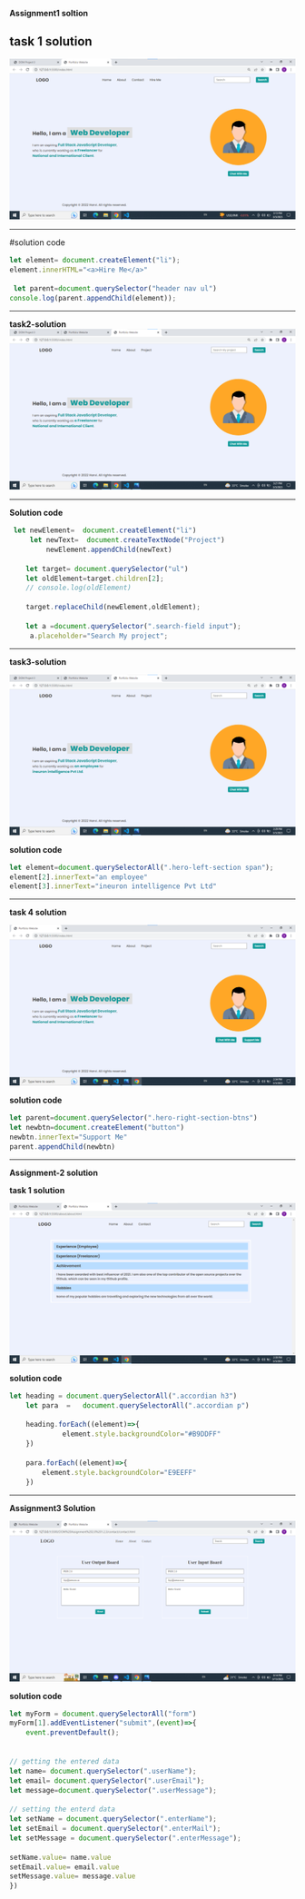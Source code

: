**Assignment1 soltion**

**task 1 solution**
---
![image link](./Solution-Output/task1-solution.png)

---

#solution code

```javascript
let element= document.createElement("li");
element.innerHTML="<a>Hire Me</a>"

 let parent=document.querySelector("header nav ul")
console.log(parent.appendChild(element));
```
---

**task2-solution**
![image link](./Solution-Output/task2-solution.png)

---

**Solution code**
```JavaScript
 let newElement=  document.createElement("li")
     let newText=  document.createTextNode("Project")
         newElement.appendChild(newText)

    let target= document.querySelector("ul")
    let oldElement=target.children[2];
    // console.log(oldElement)
     
    target.replaceChild(newElement,oldElement);

    let a =document.querySelector(".search-field input");
     a.placeholder="Search My project";

```
---
**task3-solution**

![image link](./Solution-Output/task3-solution.png)

**solution code**

```javascript
let element=document.querySelectorAll(".hero-left-section span");
element[2].innerText="an employee"
element[3].innerText="ineuron intelligence Pvt Ltd"

```

---
**task 4 solution**

![image link](./Solution-Output/task4-solution.png)

**solution code**

```javascript
let parent=document.querySelector(".hero-right-section-btns")
let newbtn=document.createElement("button")
newbtn.innerText="Support Me"
parent.appendChild(newbtn)
```
---

**Assignment-2 solution**

**task 1 solution**

![image link](./Solution-Output/ass2-task1%20solution.png)

**solution code**

```javascript
let heading = document.querySelectorAll(".accordian h3")
    let para  =   document.querySelectorAll(".accordian p")

    heading.forEach((element)=>{
             element.style.backgroundColor="#B9DDFF"
    })

    para.forEach((element)=>{
        element.style.backgroundColor="E9EEFF"
    })
```

---
**Assignment3 Solution**

![image link](./Solution-Output/ass3solution.png)

**solution code**
```javascript
let myForm = document.querySelectorAll("form")
myForm[1].addEventListener("submit",(event)=>{
    event.preventDefault();


// getting the entered data
let name= document.querySelector(".userName");
let email= document.querySelector(".userEmail");
let message=document.querySelector(".userMessage");

// setting the enterd data
let setName = document.querySelector(".enterName");
let setEmail = document.querySelector(".enterMail");
let setMessage = document.querySelector(".enterMessage");

setName.value= name.value
setEmail.value= email.value
setMessage.value= message.value
})
```
